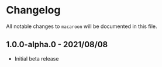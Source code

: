 # Changelog

All notable changes to `macaroon` will be documented in this file.

## 1.0.0-alpha.0 - 2021/08/08
- Initial beta release
